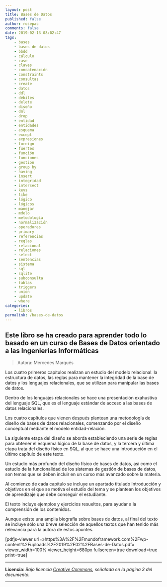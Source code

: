 ```yaml
---
layout: post
title: Bases de Datos
published: false
author: rosepac
comments: false
date: 2019-02-13 08:02:47
tags:
    - bases
    - bases de datos
    - bbdd
    - cálculo
    - case
    - claves
    - concatenación
    - constraints
    - consultas
    - create
    - datos
    - ddl
    - débiles
    - delete
    - diseño
    - dml
    - drop
    - entidad
    - entidades
    - esquema
    - except
    - expresiones
    - foreign
    - fuertes
    - función
    - funciones
    - gestión
    - group by
    - having
    - insert
    - integridad
    - intersect
    - keys
    - like
    - lógico
    - lógicos
    - manejar
    - mdelo
    - metodología
    - normalización
    - operadores
    - primary
    - referencias
    - reglas
    - relacional
    - relaciones
    - select
    - sentencias
    - sistema
    - sql
    - sqlite
    - subconsulta
    - tablas
    - triggers
    - union
    - update
    - where
categories:
    - libros
permalink: /bases-de-datos
---
```

## Este libro se ha creado para aprender todo lo basado en un curso de Bases de Datos orientado a las Ingenierías Informáticas



> Autora: Mercedes Marqués

Los cuatro primeros capítulos realizan un estudio del modelo relacional: la estructura de datos, las reglas para mantener la integridad de la base de datos y los lenguajes relacionales, que se utilizan para manipular las bases de datos.

Dentro de los lenguajes relacionales se hace una presentación exahustiva del lenguaje SQL, que es el lenguaje estándar de acceso a las bases de datos relacionales.

Los cuatro capítulos que vienen después plantean una metodología de diseño de bases de datos relacionales, comenzando por el diseño conceptual mediante el modelo entidad-relación.

La siguiente etapa del diseño se aborda estableciendo una serie de reglas para obtener el esquema lógico de la base de datos, y la tercera y última etapa trata del diseño físico en SQL, al que se hace una introducción en el último capítulo de este texto.

Un estudio más profundo del diseño físico de bases de datos, así como el estudio de la funcionalidad de los sistemas de gestión de bases de datos, son temas que se deben incluir en un curso más avanzado sobre la materia.

Al comienzo de cada capítulo se incluye un apartado titulado Introducción y objetivos en el que se motiva el estudio del tema y se plantean los objetivos de aprendizaje que debe conseguir el estudiante.

El texto incluye ejemplos y ejercicios resueltos, para ayudar a la comprensión de los contenidos.

Aunque existe una amplia biografía sobre bases de datos, al final del texto se incluye sólo una breve selección de aquellos textos que han tenido más relevancia para la autora de estos apuntes.

[pdfjs-viewer url=&#187;https%3A%2F%2Fmundoframework.com%2Fwp-content%2Fuploads%2F2019%2F02%2FBases-de-Datos.pdf&#187; viewer\_width=100% viewer\_height=680px fullscreen=true download=true print=true]

* * *

**Licencia**: _Bajo licencia [Creative Commons][1], señalada en la página 3 del documento._

* * *

&nbsp;

 [1]: http://creativecommons.org/licenses/by-nc-sa/2.0/legalcode